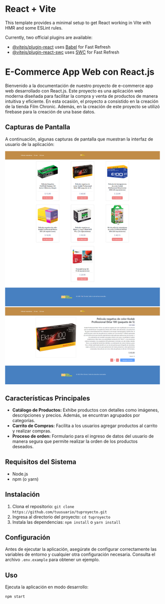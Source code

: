 # React + Vite

This template provides a minimal setup to get React working in Vite with HMR and some ESLint rules.

Currently, two official plugins are available:

- [@vitejs/plugin-react](https://github.com/vitejs/vite-plugin-react/blob/main/packages/plugin-react/README.md) uses [Babel](https://babeljs.io/) for Fast Refresh
- [@vitejs/plugin-react-swc](https://github.com/vitejs/vite-plugin-react-swc) uses [SWC](https://swc.rs/) for Fast Refresh


# E-Commerce App Web con React.js

Bienvenido a la documentación de nuestro proyecto de e-commerce app web desarrollado con React.js. Este proyecto es una aplicación web moderna diseñada para facilitar la compra y venta de productos de manera intuitiva y eficiente. En esta ocasión, el proyecto a consistido en la creación de la tienda Film Chronic. Además, en la creación de este proyecto se utilizó firebase para la creación de una base datos.

## Capturas de Pantalla

A continuación, algunas capturas de pantalla que muestran la interfaz de usuario de la aplicación:

<img src="./src/assets/screenshots/screenshot-home.png" alt="Captura de Pantalla del home" width="800"/>

<img src="./src/assets/screenshots/screenshot2.png" alt="Captura de Pantalla del detalle de producto" width="800"/>

## Características Principales

- **Catálogo de Productos:** Exhibe productos con detalles como imágenes, descripciones y precios. Además, se encuntran agrupados por categorías.
- **Carrito de Compras:** Facilita a los usuarios agregar productos al carrito y realizar compras.
- **Proceso de orden:** Formulario para el ingreso de datos del usuario de manera segura que permite realizar la orden de los productos deseados.


## Requisitos del Sistema

- Node.js
- npm (o yarn)

## Instalación

1. Clona el repositorio: `git clone https://github.com/tuusuario/tuproyecto.git`
2. Ingresa al directorio del proyecto: `cd tuproyecto`
3. Instala las dependencias: `npm install` o `yarn install`

## Configuración

Antes de ejecutar la aplicación, asegúrate de configurar correctamente las variables de entorno y cualquier otra configuración necesaria. Consulta el archivo `.env.example` para obtener un ejemplo.

## Uso

Ejecuta la aplicación en modo desarrollo:

```bash
npm start
